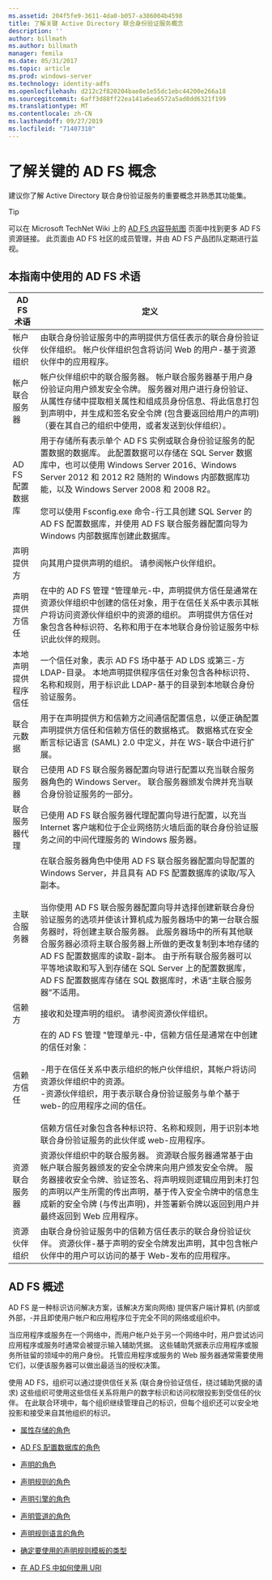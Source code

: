 ```yaml
---
ms.assetid: 204f5fe9-3611-4da0-b057-a386004b4598
title: 了解关键 Active Directory 联合身份验证服务概念
description: ''
author: billmath
ms.author: billmath
manager: femila
ms.date: 05/31/2017
ms.topic: article
ms.prod: windows-server
ms.technology: identity-adfs
ms.openlocfilehash: d212c2f820204bae8e1e55dc1ebc44200e266a18
ms.sourcegitcommit: 6aff3d88ff22ea141a6ea6572a5ad8dd6321f199
ms.translationtype: MT
ms.contentlocale: zh-CN
ms.lasthandoff: 09/27/2019
ms.locfileid: "71407310"
---
```

# <a name="understanding-key-ad-fs-concepts"></a>了解关键的 AD FS 概念
建议你了解 Active Directory 联合身份验证服务的重要概念并熟悉其功能集。  
  
> [!TIP]  
> 可以在 Microsoft TechNet Wiki 上的 [AD FS 内容导航图](https://social.technet.microsoft.com/wiki/contents/articles/2735.aspx) 页面中找到更多 AD FS 资源链接。 此页面由 AD FS 社区的成员管理，并由 AD FS 产品团队定期进行监视。  
  
## <a name="ad-fs-terminology-used-in-this-guide"></a>本指南中使用的 AD FS 术语  
  
|AD FS 术语|定义|  
|--------------|--------------|  
|帐户伙伴组织|由联合身份验证服务中的声明提供方信任表示的联合身份验证伙伴组织。 帐户伙伴组织包含将访问 Web 的用户\-基于资源伙伴中的应用程序。|  
|帐户联合服务器|帐户伙伴组织中的联合服务器。 帐户联合服务器基于用户身份验证向用户颁发安全令牌。 服务器对用户进行身份验证、从属性存储中提取相关属性和组成员身份信息、将此信息打包到声明中，并生成和签名安全令牌 \(包含要返回给用户的声明\) （要在其自己的组织中使用，或者发送到伙伴组织）。|  
|AD FS 配置数据库|用于存储所有表示单个 AD FS 实例或联合身份验证服务的配置数据的数据库。 此配置数据可以存储在 SQL Server 数据库中，也可以使用 Windows Server 2016、Windows Server 2012 和 2012 R2 随附的 Windows 内部数据库功能，以及 Windows Server 2008 和 2008 R2。 </br></br>您可以使用 Fsconfig.exe 命令\-行工具创建 SQL Server 的 AD FS 配置数据库，并使用 AD FS 联合服务器配置向导为 Windows 内部数据库创建此数据库。|  
|声明提供方|向其用户提供声明的组织。 请参阅帐户伙伴组织。|  
|声明提供方信任|在中的 AD FS 管理 "管理单元\-中，声明提供方信任是通常在资源伙伴组织中创建的信任对象，用于在信任关系中表示其帐户将访问资源伙伴组织中的资源的组织。 声明提供方信任对象包含各种标识符、名称和用于在本地联合身份验证服务中标识此伙伴的规则。|  
|本地声明提供程序信任|一个信任对象，表示 AD FS 场中基于 AD LDS 或第三\-方 LDAP\-目录。 本地声明提供程序信任对象包含各种标识符、名称和规则，用于标识此 LDAP\-基于的目录到本地联合身份验证服务。|  
|联合元数据|用于在声明提供方和信赖方之间通信配置信息，以便正确配置声明提供方信任和信赖方信任的数据格式。 数据格式在安全断言标记语言 \(SAML\) 2.0 中定义，并在 WS\-联合中进行扩展。|  
|联合服务器|已使用 AD FS 联合服务器配置向导进行配置以充当联合服务器角色的 Windows Server。 联合服务器颁发令牌并充当联合身份验证服务的一部分。|  
|联合服务器代理|已使用 AD FS 联合服务器代理配置向导进行配置，以充当 Internet 客户端和位于企业网络防火墙后面的联合身份验证服务之间的中间代理服务的 Windows 服务器。|  
|主联合服务器|在联合服务器角色中使用 AD FS 联合服务器配置向导配置的 Windows Server，并且具有 AD FS 配置数据库的读取\/写入副本。 </br></br> 当你使用 AD FS 联合服务器配置向导并选择创建新联合身份验证服务的选项并使该计算机成为服务器场中的第一台联合服务器时，将创建主联合服务器。 此服务器场中的所有其他联合服务器必须将主联合服务器上所做的更改复制到本地存储的 AD FS 配置数据库的读取\-副本。 由于所有联合服务器可以平等地读取和写入到存储在 SQL Server 上的配置数据库，AD FS 配置数据库存储在 SQL 数据库时，术语“主联合服务器”不适用。|  
|信赖方|接收和处理声明的组织。 请参阅资源伙伴组织。|  
|信赖方信任|在的 AD FS 管理 "管理单元\-中，信赖方信任是通常在中创建的信任对象：<br /><br />-用于在信任关系中表示组织的帐户伙伴组织，其帐户将访问资源伙伴组织中的资源。<br />-资源伙伴组织，用于表示联合身份验证服务与单个基于 web\-的应用程序之间的信任。<br /><br />信赖方信任对象包含各种标识符、名称和规则，用于识别本地联合身份验证服务的此伙伴或 web\-应用程序。|  
|资源联合服务器|资源伙伴组织中的联合服务器。 资源联合服务器通常基于由帐户联合服务器颁发的安全令牌来向用户颁发安全令牌。 服务器接收安全令牌、验证签名、将声明规则逻辑应用到未打包的声明以产生所需的传出声明，基于传入安全令牌中的信息生成新的安全令牌 \(与传出声明\)，并签署新令牌以返回到用户并最终返回到 Web 应用程序。|  
|资源伙伴组织|由联合身份验证服务中的信赖方信任表示的联合身份验证伙伴。 资源伙伴\-基于声明的安全令牌发出声明，其中包含帐户伙伴中的用户可以访问的基于 Web\-发布的应用程序。|  
  
## <a name="overview-of-ad-fs"></a>AD FS 概述  
AD FS 是一种标识访问解决方案，该解决方案向网络\) 提供客户端计算机 \(内部或外部，\-并且即使用户帐户和应用程序位于完全不同的网络或组织中。  
  
当应用程序或服务在一个网络中，而用户帐户处于另一个网络中时，用户尝试访问应用程序或服务时通常会被提示输入辅助凭据。 这些辅助凭据表示应用程序或服务所驻留的领域中的用户身份。 托管应用程序或服务的 Web 服务器通常需要使用它们，以便该服务器可以做出最适当的授权决策。  
  
使用 AD FS，组织可以通过提供信任关系 \(联合身份验证信任，绕过辅助凭据的请求\) 这些组织可使用这些信任关系将用户的数字标识和访问权限投影到受信任的伙伴。 在此联合环境中，每个组织继续管理自己的标识，但每个组织还可以安全地投影和接受来自其他组织的标识。  
  
-   [属性存储的角色](The-Role-of-Attribute-Stores.md)  
  
-   [AD FS 配置数据库的角色](The-Role-of-the-AD-FS-Configuration-Database.md)  
  
-   [声明的角色](The-Role-of-Claims.md)  
  
-   [声明规则的角色](The-Role-of-Claim-Rules.md)  
  
-   [声明引擎的角色](The-Role-of-the-Claims-Engine.md)  
  
-   [声明管道的角色](The-Role-of-the-Claims-Pipeline.md)  
  
-   [声明规则语言的角色](The-Role-of-the-Claim-Rule-Language.md)  
  
-   [确定要使用的声明规则模板的类型](Determine-the-Type-of-Claim-Rule-Template-to-Use.md)  
  
-   [在 AD FS 中如何使用 URI](How-URIs-Are-Used-in-AD-FS.md)  
  

